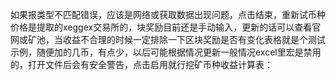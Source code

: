 如果报类型不匹配错误，应该是网络或获取数据出现问题，点击结束，重新试币种价格是提取的xeggex交易所的，块奖励目前还是手动输入，更新的话可以查看官网或矿池，当收益不合理的时候一定排除一下区块奖励是否有变化表格就是个测试示例，随便加的几币，有点少，以后可能根据情况更新一般情况excel里宏是禁用的，打开文件后会有安全警告，点击启用就行挖矿币种收益计算表：
